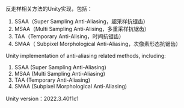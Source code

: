 反走样相关方法的Unity实现，包括：
1) SSAA（Super Sampling Anti-Aliasing，超采样抗锯齿） 
2) MSAA（Multi Sampling Anti-Alising，多重采样抗锯齿）
3) TAA（Temporary Anti-Alising，时间抗锯齿）
4) SMAA（ Subpixel Morphological Anti-Aliasing，次像素形态抗锯齿）

Unity implementation of anti-aliasing related methods, including:
1) SSAA (Super Sampling Anti-Aliasing)
2) MSAA (Multi Sampling Anti-Aliasing)
3) TAA (Temporary Anti-Aliasing)
4) SMAA (Subpixel Morphological Anti-Aliasing)   

Unity version：2022.3.40f1c1
